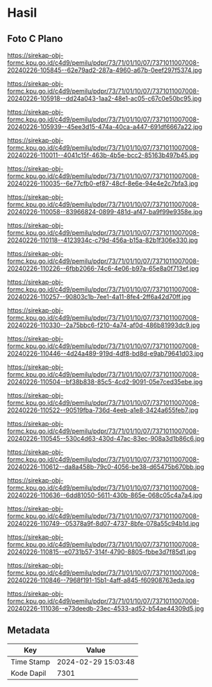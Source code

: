 # Hasil

## Foto C Plano

https://sirekap-obj-formc.kpu.go.id/c4d9/pemilu/pdpr/73/71/01/10/07/7371011007008-20240226-105845--62e79ad2-287a-4960-a67b-0eef297f5374.jpg

https://sirekap-obj-formc.kpu.go.id/c4d9/pemilu/pdpr/73/71/01/10/07/7371011007008-20240226-105918--dd24a043-1aa2-48e1-ac05-c67c0e50bc95.jpg

https://sirekap-obj-formc.kpu.go.id/c4d9/pemilu/pdpr/73/71/01/10/07/7371011007008-20240226-105939--45ee3d15-474a-40ca-a447-691df6667a22.jpg

https://sirekap-obj-formc.kpu.go.id/c4d9/pemilu/pdpr/73/71/01/10/07/7371011007008-20240226-110011--4041c15f-463b-4b5e-bcc2-85163b497b45.jpg

https://sirekap-obj-formc.kpu.go.id/c4d9/pemilu/pdpr/73/71/01/10/07/7371011007008-20240226-110035--6e77cfb0-ef87-48cf-8e6e-94e4e2c7bfa3.jpg

https://sirekap-obj-formc.kpu.go.id/c4d9/pemilu/pdpr/73/71/01/10/07/7371011007008-20240226-110058--83966824-0899-481d-af47-ba9f99e9358e.jpg

https://sirekap-obj-formc.kpu.go.id/c4d9/pemilu/pdpr/73/71/01/10/07/7371011007008-20240226-110118--4123934c-c79d-456a-b15a-82b1f306e330.jpg

https://sirekap-obj-formc.kpu.go.id/c4d9/pemilu/pdpr/73/71/01/10/07/7371011007008-20240226-110226--6fbb2066-74c6-4e06-b97a-65e8a0f713ef.jpg

https://sirekap-obj-formc.kpu.go.id/c4d9/pemilu/pdpr/73/71/01/10/07/7371011007008-20240226-110257--90803c1b-7ee1-4a11-8fe4-2ff6a42d70ff.jpg

https://sirekap-obj-formc.kpu.go.id/c4d9/pemilu/pdpr/73/71/01/10/07/7371011007008-20240226-110330--2a75bbc6-f210-4a74-af0d-486b81993dc9.jpg

https://sirekap-obj-formc.kpu.go.id/c4d9/pemilu/pdpr/73/71/01/10/07/7371011007008-20240226-110446--4d24a489-919d-4df8-bd8d-e9ab79641d03.jpg

https://sirekap-obj-formc.kpu.go.id/c4d9/pemilu/pdpr/73/71/01/10/07/7371011007008-20240226-110504--bf38b838-85c5-4cd2-9091-05e7ced35ebe.jpg

https://sirekap-obj-formc.kpu.go.id/c4d9/pemilu/pdpr/73/71/01/10/07/7371011007008-20240226-110522--90519fba-736d-4eeb-a1e8-3424a655feb7.jpg

https://sirekap-obj-formc.kpu.go.id/c4d9/pemilu/pdpr/73/71/01/10/07/7371011007008-20240226-110545--530c4d63-430d-47ac-83ec-908a3d1b86c6.jpg

https://sirekap-obj-formc.kpu.go.id/c4d9/pemilu/pdpr/73/71/01/10/07/7371011007008-20240226-110612--da8a458b-79c0-4056-be38-d65475b670bb.jpg

https://sirekap-obj-formc.kpu.go.id/c4d9/pemilu/pdpr/73/71/01/10/07/7371011007008-20240226-110636--6dd81050-5611-430b-865e-068c05c4a7a4.jpg

https://sirekap-obj-formc.kpu.go.id/c4d9/pemilu/pdpr/73/71/01/10/07/7371011007008-20240226-110749--05378a9f-8d07-4737-8bfe-078a55c94b1d.jpg

https://sirekap-obj-formc.kpu.go.id/c4d9/pemilu/pdpr/73/71/01/10/07/7371011007008-20240226-110815--e0731b57-314f-4790-8805-fbbe3d7f85d1.jpg

https://sirekap-obj-formc.kpu.go.id/c4d9/pemilu/pdpr/73/71/01/10/07/7371011007008-20240226-110846--7968f191-15b1-4aff-a845-f60908763eda.jpg

https://sirekap-obj-formc.kpu.go.id/c4d9/pemilu/pdpr/73/71/01/10/07/7371011007008-20240226-111036--e73deedb-23ec-4533-ad52-b54ae44309d5.jpg


## Metadata

| Key        | Value               |
| ---------- | ------------------- |
| Time Stamp | 2024-02-29 15:03:48 |
| Kode Dapil | 7301                |



